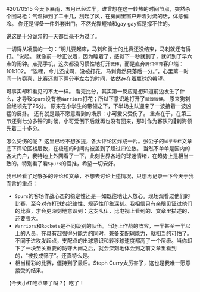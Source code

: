#20170515
今天下暴雨，五月已经过半，谁曾想在这一转热的时间节点，突然杀个回马枪：气温掉到了二十几，刮起了风，在房间里窗户开着对流的话，体感偏冷。
你还是得备一件外套出门，不然光靠短袖和gay gay裤是撑不住的。

说这是十分诡异的一天都丝毫不为过了。

一切得从凌晨的一句：“明儿要起床，马刺和勇士的比赛还没结束，马刺就还有得打。“说起。
就像前一秒正说着，因为睡着了，感觉下一秒就到了，就听到了早六点的闹钟。点亮手机，这次都没习惯性地打开`微博`，而是直奔`腾讯体育`客户端：101:102。
“诶嘿，今儿还成啊，没被打花，马刺竟然只落后一分。”，心里第一时间一阵窃喜，比赛还剩下两分半左右的时间，依然存在着赢球的希望。

可事实却和看见的不太一样。
看完比分，其实第一反应是想知道前边发生了什么，才导致`Spurs`没有被`Warriors`打花；所以下意识地打开了`新浪微博`。
原来狗刺曾经领先了26分。
原来在小学生的带领之下，下半场主队迎来了一波接着一波凶猛的反扑。
还有就是最不愿意看到的场景：小可爱又受伤了。
重点在于，在第三节还剩七分多钟的时候，小可爱倒下后就再也没有回来，那时作为客队的🐶刺海领先着二十多分。

怎么受伤的呢？
这里已经不想多提，各大评论区炸成一片。张公子的`知乎专栏`文章底下评论区楼层数，在极短的时间内被盖到了超过四位数。
当然不单单是国内的各大门户，我特地上外网看了一下，此刻世界各地的球迷情绪，在趋势上是相当一致的。特别看了看`Spurs`的官推，希望一切安好。

我已经看了足够多的评论和文章，不想去讨论上述情况，只想再记录一下今天于我而言的重点：
* `Spurs`的客场作战心态的稳定性还是一如既往地让人放心。现场观看过他们的比赛，至今对齐打球的纪律性、规范性印象深刻。我相信只有亲眼见证过他们的比赛，才会更深刻地意识到：这支队伍，比电视上看到的、文章里描述的，还要强大。
* `Warriors`和`Rockets`是不同级别的队伍。当场上作战的阵容，一半甚至一半以上的人员，在具有超强得分能力的同时，兼备支配球能力，就相当的可怕了。不同于进攻发起点，支配点的出球意识和转移球速度都高了一个层级。当你卸下了一块至关重要的防守大闸之后，就会深刻地体会到之前文章里看到的，“被投成筛子”。还真特么是。
* 相当精彩的比赛，僵持到了最后。Steph Curry太厉害了，这也是我唯一愿意接受的结果。

【今天小红吃苹果了吗？】吃了！
